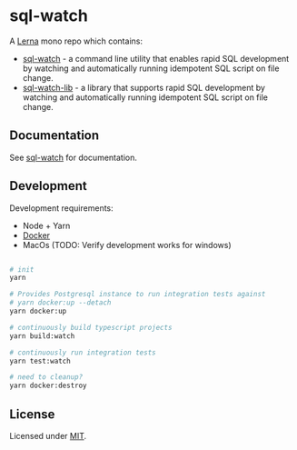 # sql-watch

A [Lerna](https://lerna.js.org/) mono repo which contains:

* [sql-watch](./packages/sql-watch/README.md) - a command line utility that enables rapid SQL development by watching and automatically running idempotent SQL script on file change.
* [sql-watch-lib](./packages/sql-watch-lib/README.md) - a library that supports rapid SQL development by watching and automatically running idempotent SQL script on file change.

## Documentation

See [sql-watch](./packages/sql-watch/README.md) for documentation.

## Development

Development requirements:

* Node + Yarn
* [Docker](https://www.docker.com/)
* MacOs (TODO: Verify development works for windows)

```bash

# init
yarn

# Provides Postgresql instance to run integration tests against
# yarn docker:up --detach
yarn docker:up

# continuously build typescript projects
yarn build:watch

# continuously run integration tests
yarn test:watch

# need to cleanup?
yarn docker:destroy
```

## License

Licensed under [MIT](./LICENSE.md).

